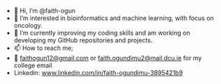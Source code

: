 - 👋 Hi, I’m @faith-ogun
- 👀 I’m interested in bioinformatics and machine learning, with focus on oncology.
- 🌱 I’m currently improving my coding skills and am working on developing my GitHub repositories and projects.
- 📫 How to reach me;
- 📧 faithogun12@gmail.com or faith.ogundimu2@mail.dcu.ie for my college email
- Linkedin: www.linkedin.com/in/faith-ogundimu-3895421b9

<!---
faith-ogun/faith-ogun is a ✨ special ✨ repository because its `README.md` (this file) appears on your GitHub profile.
You can click the Preview link to take a look at your changes.
--->
